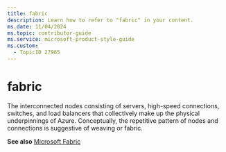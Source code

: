 ```yaml
---
title: fabric
description: Learn how to refer to "fabric" in your content.
ms.date: 11/04/2024
ms.topic: contributor-guide
ms.service: microsoft-product-style-guide
ms.custom:
  - TopicID 27965
---
```



# fabric

The interconnected nodes consisting of servers, high-speed connections, switches, and load balancers that collectively make up the physical underpinnings of Azure. Conceptually, the repetitive pattern of nodes and connections is suggestive of weaving or fabric.

**See also** [Microsoft Fabric](~\a_z_names_terms\m\microsoft-fabric.md)

